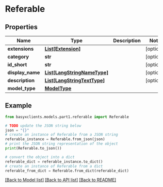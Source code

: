 # Referable


## Properties

Name | Type | Description | Notes
------------ | ------------- | ------------- | -------------
**extensions** | [**List[Extension]**](Extension.md) |  | [optional] 
**category** | **str** |  | [optional] 
**id_short** | **str** |  | [optional] 
**display_name** | [**List[LangStringNameType]**](LangStringNameType.md) |  | [optional] 
**description** | [**List[LangStringTextType]**](LangStringTextType.md) |  | [optional] 
**model_type** | [**ModelType**](ModelType.md) |  | 

## Example

```python
from basyxclients.models.part1.referable import Referable

# TODO update the JSON string below
json = "{}"
# create an instance of Referable from a JSON string
referable_instance = Referable.from_json(json)
# print the JSON string representation of the object
print(Referable.to_json())

# convert the object into a dict
referable_dict = referable_instance.to_dict()
# create an instance of Referable from a dict
referable_from_dict = Referable.from_dict(referable_dict)
```
[[Back to Model list]](../README.md#documentation-for-models) [[Back to API list]](../README.md#documentation-for-api-endpoints) [[Back to README]](../README.md)


